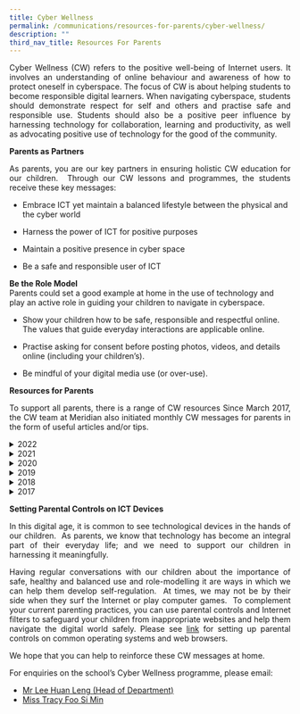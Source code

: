 ```yaml
---
title: Cyber Wellness
permalink: /communications/resources-for-parents/cyber-wellness/
description: ""
third_nav_title: Resources For Parents
---
```

<p align = "justify">Cyber Wellness (CW) refers to the positive well-being of Internet users. It involves an understanding of online behaviour and awareness of how to protect oneself in cyberspace. The focus of CW is about helping students to become responsible digital learners. When navigating cyberspace, students should demonstrate respect for self and others and practise safe and responsible use. Students should also be a positive peer influence by harnessing technology for collaboration, learning and productivity, as well as advocating positive use of technology for the good of the community.</p>

**Parents as Partners**  
<p align = "justify">As parents, you are our key partners in ensuring holistic CW education for our children.  Through our CW lessons and programmes, the students receive these key messages:</p>

*   Embrace ICT yet maintain a balanced lifestyle between the physical and the cyber world  
    
*   Harness the power of ICT for positive purposes  
    
*   Maintain a positive presence in cyber space  
    
*   Be a safe and responsible user of ICT

**Be the Role Model**<br>
Parents could set a good example at home in the use of technology and play an active role in guiding your children to navigate in cyberspace.

*   Show your children how to be safe, responsible and respectful online. The values that guide everyday interactions are applicable online.  
    
*   Practise asking for consent before posting photos, videos, and details online (including your children’s).  
    
*   Be mindful of your digital media use (or over-use).

<b>Resources for Parents</b>

<p align = "justify">To support all parents, there is a range of CW resources Since March 2017, the CW team at Meridian also initiated monthly CW messages for parents in the form of useful articles and/or tips.</p>


<details>
  <summary>2022</summary>
	<ul>
		<li>Term 1 2022: Stay Safe Online Smart-ly <a href = "https://www.betterinternet.sg/-/media/Resources/PDFs/Cybersafety/Staying-Safe-Online_PDF-format.pdf" target = "_blank">(See Link)</a></li>
		<li>Term 2 2022: Dr THINK and the 5 Golden Question! <a href = "/files/Communications/Resources%20for%20Parents/Cyber%20Wellness/2022/Term%202%20CW%20Msg.pdf" target = "_blank">(See Link)</a></li>
		<li>Term 3 2022: Beware of Fake News <a href = "/files/Communications/Resources%20for%20Parents/Cyber%20Wellness/2022/Term%203%20CW%20Msg_Beware%20of%20Fake%20News_.pdf" target = "_blank">(See Link)</a></li>
	</ul>
</details>

<details> <summary>2021</summary> <ul>
  <li>Term 1 2021:  Parental controls. <a href = "/files/Communications/Resources%20for%20Parents/Cyber%20Wellness/Parental%20Control%20Resource_Term1_%202021.pdf">See guide</a></li>
  <li>Term 2 2021: What is cyber bullying?  Why does it matter? <a href = "/files/Communications/Resources%20for%20Parents/Cyber%20Wellness/CW%20Message%20-%20Term%202%202021.pdf">Find out</a></li>
</ul> </details>

<details> <summary>2020</summary> <ul>
  <li>January 2020:  First phone <a href = "https://www.youtube.com/watch?v=2reBGK-1zC4&feature=youtu.be">Watch Video</a></li>
  <li>February 2020:  Safer Internet Day 2020. <a href = "https://www.saferinternetday.org/">Find out</a></li>
	<li>March 2020: Be safe, be smart, be kind. <a href = "https://www.youtube.com/watch?v=gq5S77jZeIc">Watch Video</a></li>
	<li>April 2020:  How do we act when we are on the internet.<a href = "https://www.youtube.com/watch?v=0u6-2aCea-M">Watch Video</a></li>
	<li>Jun 2020:  Cyber wellness tips during home-based learning.<a href = "/files/Communications/Resources%20for%20Parents/Cyber%20Wellness/CW%20for%20HBL.pdf">See Tips</a></li>
<li>July 2020:  How to spot and stop fake news.<a href = "https://www.betterinternet.sg/Resources/Resources-Listing/Fact-checking-tips">Learn how to</a></li>
<li>August 2020:  Parental controls apps.<a href = "https://www.betterinternet.sg/Resources/Resources-Listing/Parents---Parental-control-apps">Learn how to</a></li>
<li>Septeber 2020:  Screen time.<a href = "https://drive.google.com/file/d/1MItQ9I7PIF0s7pGMbfA8Wk2Z9EW4cwYZ/view">Watch Video</a></li>
<li>October 2020:  Think before you share.<a href = "https://www.betterinternet.sg/-/media/Resources/PDFs/Youth-Guides/MLC-FB-MediaSmart--Think-Before-You-Share.pdf">See Guide</a></li>
</ul> </details>


<details> <summary>2019</summary> <ul>
  <li>January 2019:  Setting parental controls on your child's device.<a href = "https://ictconnection.moe.edu.sg/cyber-wellness/for-parents/guides-and-tips/parental-controls">See Tips</a></li>
  <li>February 2019:  Safer Internet Day 2019. <a href = "https://www.saferinternet.org.uk/blog/new-resources-3-18-year-olds-looking-consent-online-safer-internet-day">See Guide</a></li>
	<li>March 2019: Express appropriately online. <a href = "/files/Communications/Resources%20for%20Parents/Cyber%20Wellness/2019%20Connect%20T1%20Parents%20Tipsheet.pdf">See Tips</a></li>
	<li>April 2019:  5 Short clips on falsehoods.<a href = "https://www.youtube.com/watch?v=r3W0iInFJ6E&list=PLeJJPJHVn6KueBFn4u0QH9Q0Jlo1MEMxw">Watch Video</a></li>
	<li>May 2019:  Going safe online.<a href = "https://www.csa.gov.sg/gosafeonline/resources/cyber-tips-4-you-flyer">See Tips</a></li>
<li>July 2019:  How to stay safe on public WiFi.<a href = "https://www.csa.gov.sg/gosafeonline/go-safe-for-me/homeinternetusers/how-to-stay-safe-on-public-wi-fi">Learn how to</a></li>
<li>August 2019:  Be internet awesome.<a href = "https://www.blog.google/technology/families/be-internet-awesome-helping-kids-make-smart-decisions-online/">Find out</a></li>
<li>September 2019:  Copyright laws.<a href = "https://www.youtube.com/watch?v=suMza6Q8J08">Watch Video</a></li>
<li>October 2019:  Internet Quiz.<a href = "https://www.commonsensemedia.org/blog/why-you-probably-shouldnt-take-that-facebook-quiz">See Tips</a></li>
<li>November 2019:  Video games addictions:<a href = "https://www.webmd.com/mental-health/addiction/video-game-addiction#1">Read article</a></li>
</ul> </details>

<details> <summary>2018</summary> <ul>
  <li>February 2018:  How to spot fake news?<a href = "https://www.commonsensemedia.org/videos/helping-kids-spot-fake-news">Watch Video</a></li>
  <li>March 2018:  Be a positive peer influence online. <a href = "https://ictconnection.moe.edu.sg/cyber-wellness/for-parents/guides-and-tips/developing-your-child-to-be-a-positive-peer-influence-online">See Guide</a></li>
	<li>April 2018:  Deal with cyber addiction <a href = "https://www.familiesforlife.sg/discover-an-article/Pages/Dealing-with-Cyber-Addiction.aspx">See Tips</a></li>
	<li>May 2018:  What's the right age for parents to get their kids a cell phone?<a href = "https://www.commonsensemedia.org/cell-phone-parenting/whats-the-right-age-for-parents-to-get-their-kids-a-cell-phone">See article</a></li>
	<li>July 2018:  Back to school 101:  Cyber hygiene for students.<a href = "https://www.infosecurity-magazine.com/blogs/back-to-school-101-cyber-hygiene/">See Guide</a></li>
<li>August 2018:  Teaching kids about copyrights<a href = "https://www.commonsense.org/education/blog/the-right-stuff-teaching-kids-about-copyright?utm_source=tr.im&utm_medium=plus.url.google.com&utm_campaign=tr.im%2F21ZRK&utm_content=link_click">See Link</a></li>
<li>September 2018: The ABC model to build resilience against cyber bullying.<a href = "https://cyberbullying.org/the-abc-model-to-build-resilience-against-cyberbullying?utm_source=tr.im&utm_medium=plus.url.google.com&utm_campaign=tr.im%252F1hqU0&utm_content=link_click">See Model</a></li>
<li>October 2018: Teaching internet safety to children using a fun way.<a href = "https://beinternetawesome.withgoogle.com/en/interland">See Guide</a></li>
<li>November 2018: Keep your child safe on mobile devices.<a href = "https://www.csa.gov.sg/gosafeonline/go-safe-for-me/for-parents/keep-your-child-safe-on-mobile-devices">See Tips</a></li>
</ul> </details>

<details> <summary>2017</summary> <ul>
  <li>March 2017:  Helping students managing cyber bullying.<a href = "https://ictconnection.moe.edu.sg/cyber-wellness/for-parents/guides-and-tips/helping-your-child-manage-cyber-bullying">See tip sheet</a></li>
  <li>April 2017:  8 Digital skills we must teach our children. <a href = "https://www.weforum.org/agenda/2016/06/8-digital-skills-we-must-teach-our-children/">Read article</a></li>
	<li>May 2017:  Suicide Games and Online Media:  What Should Parents Do? <a href = "https://www.schoolbag.edu.sg/story/suicide-games-and-online-media-what-should-parents-do">See Pointers</a></li>
	<li>July 2017: Five Ways to Transform Your Kids’ Screen Time<a href = "http://motto.time.com/4734839/five-ways-to-transform-your-kids-screen-time/?xid=time_socialflow_twitter&utm_source=tr.im&utm_medium=plus.google.com&utm_campaign=tr.im%2F1UbjT&utm_content=link_click">See advice</a></li>
	<li>August 2017:  The disturbing YouTube videos that are tricking children.<a href = "http://www.bbc.com/news/blogs-trending-39381889">Read article</a></li>
<li>September 2017:  A parent’s guide to Snapchat.<a href = "http://www.connectsafely.org/a-parents-guide-to-snapchat/">See Guide</a></li>
<li>October 2017: Fake or Real?<a href = "https://www.schoolbag.edu.sg/story/fake-or-real">Let's find out</a></li>
<li>November 2017:  TV and Video Games in Bedroom: What are the<a href = "https://www.sciencedaily.com/releases/2017/09/170926091550.htm"> effects </a>on school, health and behaviour?</li>
</ul> </details>

**Setting Parental Controls on ICT Devices**<br>
<p align = "justify">In this digital age, it is common to see technological devices in the hands of our children.  As parents, we know that technology has become an integral part of their everyday life; and we need to support our children in harnessing it meaningfully.

<p align = "justify">Having regular conversations with our children about the importance of safe, healthy and balanced use and role-modelling it are ways in which we can help them develop self-regulation.  At times, we may not be by their side when they surf the Internet or play computer games.  To complement your current parenting practices, you can use parental controls and Internet filters to safeguard your children from inappropriate websites and help them navigate the digital world safely. Please see <a href = "https://ictconnection.moe.edu.sg/cyber-wellness/for-parents/guides-and-tips/parental-controls">link</a> for setting up parental controls on common operating systems and web browsers.

<p align = "justify">We hope that you can help to reinforce these CW messages at home.

<p align = "justify">For enquiries on the school’s Cyber Wellness programme, please email:
<ul>
  <li><a href="mailto:lee_huan_leng@moe.edu.sg">Mr Lee Huan Leng (Head of Department)</a></li>
  <li><a href="mailto:foo_si_min@moe.edu.sg">Miss Tracy Foo Si Min</a></li>
</ul>